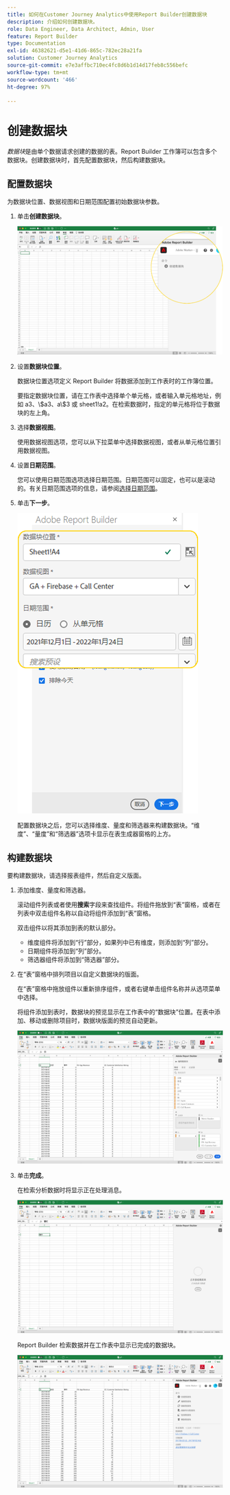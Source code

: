 ```yaml
---
title: 如何在Customer Journey Analytics中使用Report Builder创建数据块
description: 介绍如何创建数据块。
role: Data Engineer, Data Architect, Admin, User
feature: Report Builder
type: Documentation
exl-id: 46382621-d5e1-41d6-865c-782ec28a21fa
solution: Customer Journey Analytics
source-git-commit: e7e3affbc710ec4fc8d6b1d14d17feb8c556befc
workflow-type: tm+mt
source-wordcount: '466'
ht-degree: 97%

---
```


# 创建数据块

*数据块*&#x200B;是由单个数据请求创建的数据的表。Report Builder 工作簿可以包含多个数据块。创建数据块时，首先配置数据块，然后构建数据块。

## 配置数据块

为数据块位置、数据视图和日期范围配置初始数据块参数。

1. 单击&#x200B;**创建数据块**。

   ![](./assets/create_db.png)

1. 设置&#x200B;**数据块位置**。

   数据块位置选项定义 Report Builder 将数据添加到工作表时的工作簿位置。

   要指定数据块位置，请在工作表中选择单个单元格，或者输入单元格地址，例如 a3、\\\$a3、a\\\$3 或 sheet1!a2。在检索数据时，指定的单元格将位于数据块的左上角。

1. 选择&#x200B;**数据视图**。

   使用数据视图选项，您可以从下拉菜单中选择数据视图，或者从单元格位置引用数据视图。

1. 设置&#x200B;**日期范围**。

   您可以使用日期范围选项选择日期范围。日期范围可以固定，也可以是滚动的。有关日期范围选项的信息，请参阅[选择日期范围](select-date-range.md)。

1. 单击&#x200B;**下一步**。

   ![](./assets/choose_date_data_view3.png)

   配置数据块之后，您可以选择维度、量度和筛选器来构建数据块。“维度”、“量度”和“筛选器”选项卡显示在表生成器窗格的上方。
<!--
    ![](./assets/image9.png)
  -->


## 构建数据块

要构建数据块，请选择报表组件，然后自定义版面。

1. 添加维度、量度和筛选器。

   滚动组件列表或者使用&#x200B;**搜索**&#x200B;字段来查找组件。将组件拖放到“表”窗格，或者在列表中双击组件名称以自动将组件添加到“表”窗格。

   双击组件以将其添加到表的默认部分。

   - 维度组件将添加到“行”部分，如果列中已有维度，则添加到“列”部分。
   - 日期组件将添加到“列”部分。
   - 筛选器组件将添加到“筛选器”部分。

1. 在“表”窗格中排列项目以自定义数据块的版面。

   在“表”窗格中拖放组件以重新排序组件，或者右键单击组件名称并从选项菜单中选择。

   将组件添加到表时，数据块的预览显示在工作表中的“数据块”位置。在表中添加、移动或删除项目时，数据块版面的预览自动更新。

   ![](./assets/image10.png)

1. 单击&#x200B;**完成**。

   在检索分析数据时将显示正在处理消息。

   ![](./assets/image11.png)

   Report Builder 检索数据并在工作表中显示已完成的数据块。

   ![](./assets/image12.png)

